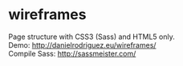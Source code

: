 # wireframes
Page structure with CSS3 (Sass) and HTML5 only.<br />
Demo: http://danielrodriguez.eu/wireframes/<br />
Compile Sass: http://sassmeister.com/
